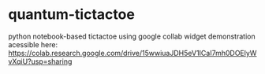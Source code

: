 # quantum-tictactoe
python notebook-based tictactoe using google collab widget
demonstration acessible here: https://colab.research.google.com/drive/15wwiuaJDH5eV1ICaI7mh0DOElyWvXqiU?usp=sharing
